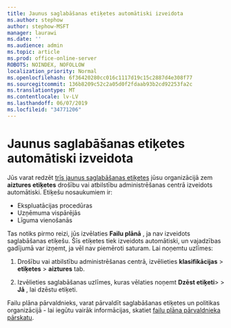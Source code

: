 ```yaml
---
title: Jaunus saglabāšanas etiķetes automātiski izveidota
ms.author: stephow
author: stephow-MSFT
manager: laurawi
ms.date: ''
ms.audience: admin
ms.topic: article
ms.prod: office-online-server
ROBOTS: NOINDEX, NOFOLLOW
localization_priority: Normal
ms.openlocfilehash: 6f36420280cc016c1117d19c15c2887d4e308f77
ms.sourcegitcommit: 136b8209c52c2a05d0f2fdaab93b2cd92253fa2c
ms.translationtype: MT
ms.contentlocale: lv-LV
ms.lasthandoff: 06/07/2019
ms.locfileid: "34771206"
---
```

# <a name="new-retention-labels-created-automatically"></a>Jaunus saglabāšanas etiķetes automātiski izveidota

Jūs varat redzēt [trīs jaunus saglabāšanas etiķetes](https://docs.microsoft.com/office365/securitycompliance/file-plan-manager#default-retention-labels-and-label-policy) jūsu organizācijā zem **aiztures etiķetes** drošību vai atbilstību administrēšanas centrā izveidots automātiski. Etiķešu nosaukumiem ir:

- Ekspluatācijas procedūras
- Uzņēmuma vispārējās
- Līguma vienošanās

Tas notiks pirmo reizi, jūs izvēlaties **Failu plānā** , ja nav izveidots saglabāšanas etiķešu. Šīs etiķetes tiek izveidots automātiski, un vajadzības gadījumā var izņemt, ja vēl nav piemēroti saturam. Lai noņemtu uzlīmes:

1. Drošību vai atbilstību administrēšanas centrā, izvēlieties **klasifikācijas** > **etiķetes** > **aiztures** tab.

1. Izvēlieties saglabāšanas uzlīmes, kuras vēlaties noņemt **Dzēst etiķeti**> > **Jā** , lai dzēstu etiķeti.

Failu plāna pārvaldnieks, varat pārvaldīt saglabāšanas etiķetes un politikas organizācijā - lai iegūtu vairāk informācijas, skatiet [failu plāna pārvaldnieka pārskatu](https://docs.microsoft.com/office365/securitycompliance/file-plan-manager).